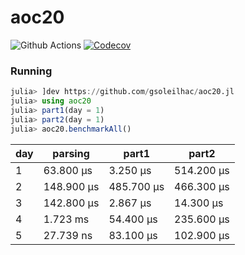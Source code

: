 # aoc20

![Github Actions](https://github.com/gsoleilhac/aoc20.jl/workflows/CI/badge.svg?branch=master)
[![Codecov](https://codecov.io/gh/gsoleilhac/aoc20.jl/branch/master/graph/badge.svg)](https://codecov.io/gh/gsoleilhac/aoc20.jl)

### Running

```julia
julia> ]dev https://github.com/gsoleilhac/aoc20.jl
julia> using aoc20
julia> part1(day = 1)
julia> part2(day = 1)
julia> aoc20.benchmarkAll()
```

| day | parsing    | part1      | part2      |
|-----|------------|------------|------------|
| 1   | 63.800 μs  | 3.250 μs   | 514.200 μs |
| 2   | 148.900 μs | 485.700 μs | 466.300 μs |
| 3   | 142.800 μs | 2.867 μs   | 14.300 μs  |
| 4   | 1.723 ms   | 54.400 μs  | 235.600 μs |
| 5   | 27.739 ns  | 83.100 μs  | 102.900 μs |